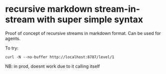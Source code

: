 # recursive markdown stream-in-stream with super simple syntax

Proof of concept of recursive streams in markdown format. Can be used for agents.

<!-- if i can do this behind a paywall we actually something very interesting actually -->

To try:

```
curl -N --no-buffer http://localhost:8787/level/1
```

NB: in prod, doesnt work due to it calling itself
